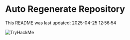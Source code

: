 # Auto Regenerate Repository

This README was last updated: 2025-04-25 12:56:54

 ![TryHackMe](https://tryhackme.com/badge/533634)